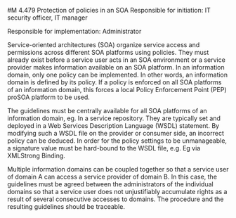 #M 4.479 Protection of policies in an SOA
Responsible for initiation: IT security officer, IT manager

Responsible for implementation: Administrator

Service-oriented architectures (SOA) organize service access and permissions across different SOA platforms using policies. They must already exist before a service user acts in an SOA environment or a service provider makes information available on an SOA platform. In an information domain, only one policy can be implemented. In other words, an information domain is defined by its policy. If a policy is enforced on all SOA platforms of an information domain, this forces a local Policy Enforcement Point (PEP) proSOA platform to be used.

The guidelines must be centrally available for all SOA platforms of an information domain, eg. In a service repository. They are typically set and deployed in a Web Services Description Language (WSDL) statement. By modifying such a WSDL file on the provider or consumer side, an incorrect policy can be deduced. In order for the policy settings to be unmanageable, a signature value must be hard-bound to the WSDL file, e.g. Eg via XMLStrong Binding.

Multiple information domains can be coupled together so that a service user of domain A can access a service provider of domain B. In this case, the guidelines must be agreed between the administrators of the individual domains so that a service user does not unjustifiably accumulate rights as a result of several consecutive accesses to domains. The procedure and the resulting guidelines should be traceable.



